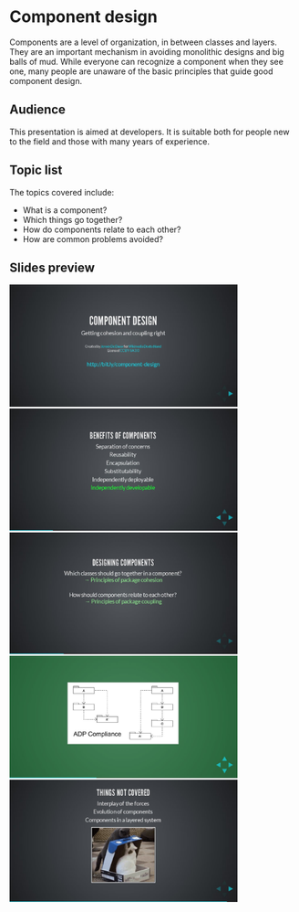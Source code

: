 # Component design

Components are a level of organization, in between classes and layers. They are an
important mechanism in avoiding monolithic designs and big balls of mud. While
everyone can recognize a component when they see one, many people are unaware of
the basic principles that guide good component design.

## Audience

This presentation is aimed at developers. It is suitable both for people new to the field
and those with many years of experience.

## Topic list

The topics covered include:

* What is a component?
* Which things go together?
* How do components relate to each other?
* How are common problems avoided?

## Slides preview

<img src="img/screens/slides-0-first.jpg" width="400px" />

<img src="img/screens/slides-1-benefits.jpg" width="400px" />

<img src="img/screens/slides-2-questions.jpg" width="400px" />

<img src="img/screens/slides-3-adp.jpg" width="400px" />

<img src="img/screens/slides-4-cat.jpg" width="400px" />